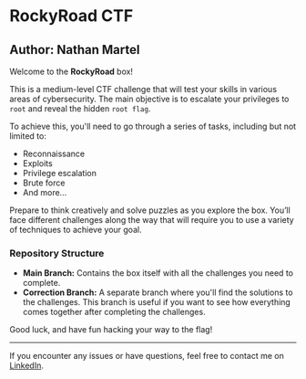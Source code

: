 # RockyRoad CTF

## Author: Nathan Martel

Welcome to the **RockyRoad** box!

This is a medium-level CTF challenge that will test your skills in various areas of cybersecurity. The main objective is to escalate your privileges to `root` and reveal the hidden `root flag`.

To achieve this, you'll need to go through a series of tasks, including but not limited to:
- Reconnaissance
- Exploits
- Privilege escalation
- Brute force
- And more...

Prepare to think creatively and solve puzzles as you explore the box. You’ll face different challenges along the way that will require you to use a variety of techniques to achieve your goal.

### Repository Structure

- **Main Branch:** Contains the box itself with all the challenges you need to complete.
- **Correction Branch:** A separate branch where you'll find the solutions to the challenges. This branch is useful if you want to see how everything comes together after completing the challenges.

Good luck, and have fun hacking your way to the flag!

---

If you encounter any issues or have questions, feel free to contact me on [LinkedIn](https://www.linkedin.com/in/nathan-martel-a62a92290/).
